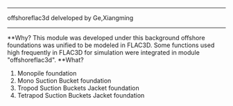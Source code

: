
******************************************
offshoreflac3d delveloped by Ge,Xiangming
******************************************

**Why?
This module was developed under this background
offshore foundations was unified to be modeled
in FLAC3D. Some functions used high frequently 
in FLAC3D for simulation were integrated in module
"offshoreflac3d".
**What?
1. Monopile foundation
2. Mono Suction Bucket foundation
3. Tropod Suction Buckets Jacket foundation
3. Tetrapod Suction Buckets Jacket foundation

